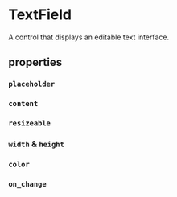 # TextField
A control that displays an editable text interface.

## properties
### `placeholder`

### `content`

### `resizeable`

### `width` & `height`

### `color`

### `on_change`